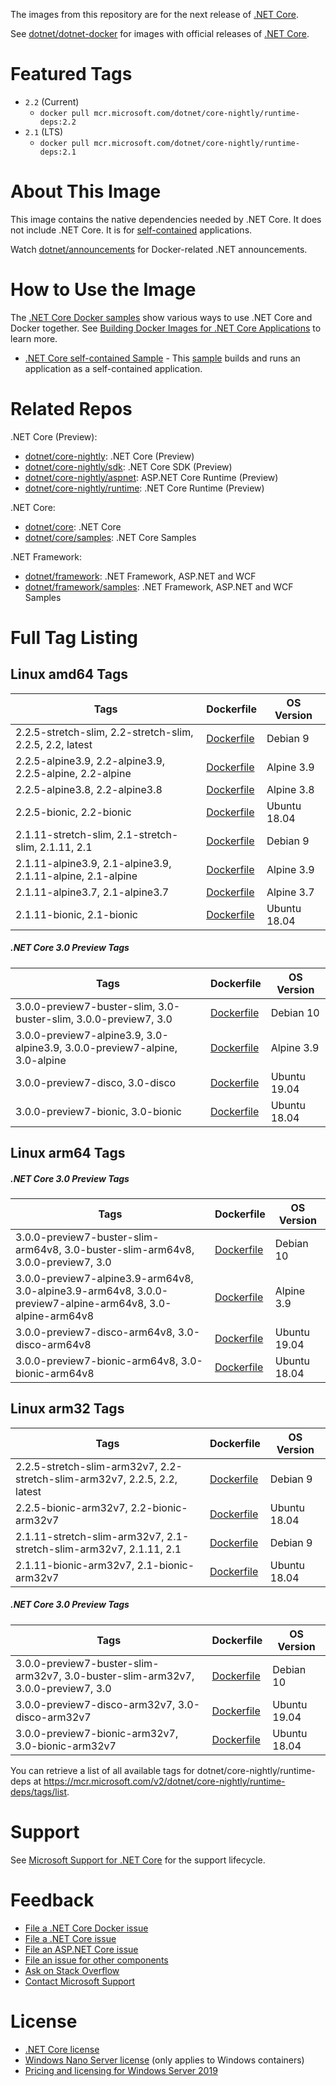The images from this repository are for the next release of [.NET Core](https://github.com/dotnet/core).

See [dotnet/dotnet-docker](https://hub.docker.com/r/microsoft/dotnet/) for images with official releases of [.NET Core](https://github.com/dotnet/core).

# Featured Tags

* `2.2` (Current)
  * `docker pull mcr.microsoft.com/dotnet/core-nightly/runtime-deps:2.2`
* `2.1` (LTS)
  * `docker pull mcr.microsoft.com/dotnet/core-nightly/runtime-deps:2.1`

# About This Image

This image contains the native dependencies needed by .NET Core. It does not include .NET Core. It is for [self-contained](https://docs.microsoft.com/dotnet/articles/core/deploying/index) applications.

Watch [dotnet/announcements](https://github.com/dotnet/announcements/labels/Docker) for Docker-related .NET announcements.

# How to Use the Image

The [.NET Core Docker samples](https://github.com/dotnet/dotnet-docker/blob/master/samples/README.md) show various ways to use .NET Core and Docker together. See [Building Docker Images for .NET Core Applications](https://docs.microsoft.com/dotnet/core/docker/building-net-docker-images) to learn more.

* [.NET Core self-contained Sample](https://github.com/dotnet/dotnet-docker/blob/master/samples/dotnetapp/dotnet-docker-selfcontained.md) - This [sample](https://github.com/dotnet/dotnet-docker/blob/master/samples/dotnetapp/Dockerfile.debian-x64-selfcontained) builds and runs an application as a self-contained application.

# Related Repos

.NET Core (Preview):

* [dotnet/core-nightly](https://hub.docker.com/_/microsoft-dotnet-core-nightly/): .NET Core (Preview)
* [dotnet/core-nightly/sdk](https://hub.docker.com/_/microsoft-dotnet-core-nightly-sdk/): .NET Core SDK (Preview)
* [dotnet/core-nightly/aspnet](https://hub.docker.com/_/microsoft-dotnet-core-nightly-aspnet/): ASP.NET Core Runtime (Preview)
* [dotnet/core-nightly/runtime](https://hub.docker.com/_/microsoft-dotnet-core-nightly-runtime/): .NET Core Runtime (Preview)

.NET Core:

* [dotnet/core](https://hub.docker.com/_/microsoft-dotnet-core/): .NET Core
* [dotnet/core/samples](https://hub.docker.com/_/microsoft-dotnet-core-samples/): .NET Core Samples

.NET Framework:

* [dotnet/framework](https://hub.docker.com/_/microsoft-dotnet-framework/): .NET Framework, ASP.NET and WCF
* [dotnet/framework/samples](https://hub.docker.com/_/microsoft-dotnet-framework-samples/): .NET Framework, ASP.NET and WCF Samples

# Full Tag Listing

## Linux amd64 Tags
Tags | Dockerfile | OS Version
-----------| -------------| -------------
2.2.5-stretch-slim, 2.2-stretch-slim, 2.2.5, 2.2, latest | [Dockerfile](https://github.com/dotnet/dotnet-docker/blob/nightly/2.1/runtime-deps/stretch-slim/amd64/Dockerfile) | Debian 9
2.2.5-alpine3.9, 2.2-alpine3.9, 2.2.5-alpine, 2.2-alpine | [Dockerfile](https://github.com/dotnet/dotnet-docker/blob/nightly/2.1/runtime-deps/alpine3.9/amd64/Dockerfile) | Alpine 3.9
2.2.5-alpine3.8, 2.2-alpine3.8 | [Dockerfile](https://github.com/dotnet/dotnet-docker/blob/nightly/2.2/runtime-deps/alpine3.8/amd64/Dockerfile) | Alpine 3.8
2.2.5-bionic, 2.2-bionic | [Dockerfile](https://github.com/dotnet/dotnet-docker/blob/nightly/2.1/runtime-deps/bionic/amd64/Dockerfile) | Ubuntu 18.04
2.1.11-stretch-slim, 2.1-stretch-slim, 2.1.11, 2.1 | [Dockerfile](https://github.com/dotnet/dotnet-docker/blob/nightly/2.1/runtime-deps/stretch-slim/amd64/Dockerfile) | Debian 9
2.1.11-alpine3.9, 2.1-alpine3.9, 2.1.11-alpine, 2.1-alpine | [Dockerfile](https://github.com/dotnet/dotnet-docker/blob/nightly/2.1/runtime-deps/alpine3.9/amd64/Dockerfile) | Alpine 3.9
2.1.11-alpine3.7, 2.1-alpine3.7 | [Dockerfile](https://github.com/dotnet/dotnet-docker/blob/nightly/2.1/runtime-deps/alpine3.7/amd64/Dockerfile) | Alpine 3.7
2.1.11-bionic, 2.1-bionic | [Dockerfile](https://github.com/dotnet/dotnet-docker/blob/nightly/2.1/runtime-deps/bionic/amd64/Dockerfile) | Ubuntu 18.04

##### .NET Core 3.0 Preview Tags
Tags | Dockerfile | OS Version
-----------| -------------| -------------
3.0.0-preview7-buster-slim, 3.0-buster-slim, 3.0.0-preview7, 3.0 | [Dockerfile](https://github.com/dotnet/dotnet-docker/blob/nightly/3.0/runtime-deps/buster-slim/amd64/Dockerfile) | Debian 10
3.0.0-preview7-alpine3.9, 3.0-alpine3.9, 3.0.0-preview7-alpine, 3.0-alpine | [Dockerfile](https://github.com/dotnet/dotnet-docker/blob/nightly/3.0/runtime-deps/alpine3.9/amd64/Dockerfile) | Alpine 3.9
3.0.0-preview7-disco, 3.0-disco | [Dockerfile](https://github.com/dotnet/dotnet-docker/blob/nightly/3.0/runtime-deps/disco/amd64/Dockerfile) | Ubuntu 19.04
3.0.0-preview7-bionic, 3.0-bionic | [Dockerfile](https://github.com/dotnet/dotnet-docker/blob/nightly/3.0/runtime-deps/bionic/amd64/Dockerfile) | Ubuntu 18.04

## Linux arm64 Tags
##### .NET Core 3.0 Preview Tags
Tags | Dockerfile | OS Version
-----------| -------------| -------------
3.0.0-preview7-buster-slim-arm64v8, 3.0-buster-slim-arm64v8, 3.0.0-preview7, 3.0 | [Dockerfile](https://github.com/dotnet/dotnet-docker/blob/nightly/3.0/runtime-deps/buster-slim/arm64v8/Dockerfile) | Debian 10
3.0.0-preview7-alpine3.9-arm64v8, 3.0-alpine3.9-arm64v8, 3.0.0-preview7-alpine-arm64v8, 3.0-alpine-arm64v8 | [Dockerfile](https://github.com/dotnet/dotnet-docker/blob/nightly/3.0/runtime-deps/alpine3.9/arm64v8/Dockerfile) | Alpine 3.9
3.0.0-preview7-disco-arm64v8, 3.0-disco-arm64v8 | [Dockerfile](https://github.com/dotnet/dotnet-docker/blob/nightly/3.0/runtime-deps/disco/arm64v8/Dockerfile) | Ubuntu 19.04
3.0.0-preview7-bionic-arm64v8, 3.0-bionic-arm64v8 | [Dockerfile](https://github.com/dotnet/dotnet-docker/blob/nightly/3.0/runtime-deps/bionic/arm64v8/Dockerfile) | Ubuntu 18.04

## Linux arm32 Tags
Tags | Dockerfile | OS Version
-----------| -------------| -------------
2.2.5-stretch-slim-arm32v7, 2.2-stretch-slim-arm32v7, 2.2.5, 2.2, latest | [Dockerfile](https://github.com/dotnet/dotnet-docker/blob/nightly/2.1/runtime-deps/stretch-slim/arm32v7/Dockerfile) | Debian 9
2.2.5-bionic-arm32v7, 2.2-bionic-arm32v7 | [Dockerfile](https://github.com/dotnet/dotnet-docker/blob/nightly/2.1/runtime-deps/bionic/arm32v7/Dockerfile) | Ubuntu 18.04
2.1.11-stretch-slim-arm32v7, 2.1-stretch-slim-arm32v7, 2.1.11, 2.1 | [Dockerfile](https://github.com/dotnet/dotnet-docker/blob/nightly/2.1/runtime-deps/stretch-slim/arm32v7/Dockerfile) | Debian 9
2.1.11-bionic-arm32v7, 2.1-bionic-arm32v7 | [Dockerfile](https://github.com/dotnet/dotnet-docker/blob/nightly/2.1/runtime-deps/bionic/arm32v7/Dockerfile) | Ubuntu 18.04

##### .NET Core 3.0 Preview Tags
Tags | Dockerfile | OS Version
-----------| -------------| -------------
3.0.0-preview7-buster-slim-arm32v7, 3.0-buster-slim-arm32v7, 3.0.0-preview7, 3.0 | [Dockerfile](https://github.com/dotnet/dotnet-docker/blob/nightly/3.0/runtime-deps/buster-slim/arm32v7/Dockerfile) | Debian 10
3.0.0-preview7-disco-arm32v7, 3.0-disco-arm32v7 | [Dockerfile](https://github.com/dotnet/dotnet-docker/blob/nightly/3.0/runtime-deps/disco/arm32v7/Dockerfile) | Ubuntu 19.04
3.0.0-preview7-bionic-arm32v7, 3.0-bionic-arm32v7 | [Dockerfile](https://github.com/dotnet/dotnet-docker/blob/nightly/3.0/runtime-deps/bionic/arm32v7/Dockerfile) | Ubuntu 18.04

You can retrieve a list of all available tags for dotnet/core-nightly/runtime-deps at https://mcr.microsoft.com/v2/dotnet/core-nightly/runtime-deps/tags/list.

# Support

See [Microsoft Support for .NET Core](https://github.com/dotnet/core/blob/master/microsoft-support.md) for the support lifecycle.

# Feedback

* [File a .NET Core Docker issue](https://github.com/dotnet/dotnet-docker/issues)
* [File a .NET Core issue](https://github.com/dotnet/core/issues)
* [File an ASP.NET Core issue](https://github.com/aspnet/home/issues)
* [File an issue for other components](Documentation/core-repos.md)
* [Ask on Stack Overflow](https://stackoverflow.com/questions/tagged/.net-core)
* [Contact Microsoft Support](https://support.microsoft.com/contactus/)

# License

* [.NET Core license](https://github.com/dotnet/dotnet-docker/blob/master/LICENSE)
* [Windows Nano Server license](https://hub.docker.com/_/microsoft-windows-nanoserver/) (only applies to Windows containers)
* [Pricing and licensing for Windows Server 2019](https://www.microsoft.com/en-us/cloud-platform/windows-server-pricing)
